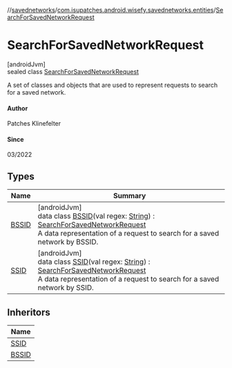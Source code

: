 //[savednetworks](../../../index.md)/[com.isupatches.android.wisefy.savednetworks.entities](../index.md)/[SearchForSavedNetworkRequest](index.md)

# SearchForSavedNetworkRequest

[androidJvm]\
sealed class [SearchForSavedNetworkRequest](index.md)

A set of classes and objects that are used to represent requests to search for a saved network.

#### Author

Patches Klinefelter

#### Since

03/2022

## Types

| Name | Summary |
|---|---|
| [BSSID](-b-s-s-i-d/index.md) | [androidJvm]<br>data class [BSSID](-b-s-s-i-d/index.md)(val regex: [String](https://kotlinlang.org/api/latest/jvm/stdlib/kotlin/-string/index.html)) : [SearchForSavedNetworkRequest](index.md)<br>A data representation of a request to search for a saved network by BSSID. |
| [SSID](-s-s-i-d/index.md) | [androidJvm]<br>data class [SSID](-s-s-i-d/index.md)(val regex: [String](https://kotlinlang.org/api/latest/jvm/stdlib/kotlin/-string/index.html)) : [SearchForSavedNetworkRequest](index.md)<br>A data representation of a request to search for a saved network by SSID. |

## Inheritors

| Name |
|---|
| [SSID](-s-s-i-d/index.md) |
| [BSSID](-b-s-s-i-d/index.md) |
